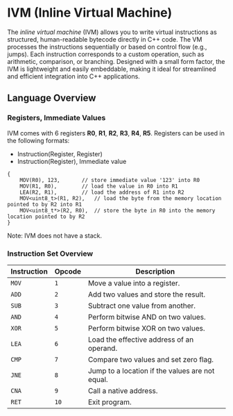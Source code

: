 IVM (Inline Virtual Machine)
====

The *inline virtual machine* (IVM) allows you to write virtual instructions as structured, human-readable bytecode directly in C++ code. The VM processes the instructions sequentially or based on control flow (e.g., jumps). Each instruction corresponds to a custom operation, such as arithmetic, comparison, or branching.  Designed with a small form factor, the IVM is lightweight and easily embeddable, making it ideal for streamlined and efficient integration into C++ applications.


Language Overview
-----------------

### Registers, Immediate Values

IVM comes with 6 registers **R0**, **R1**, **R2**, **R3**, **R4**, **R5**. Registers can be used in the following formats:

* Instruction(Register, Register)
* Instruction(Register), Immediate value
```
{
	MOV(R0), 123,     	// store immediate value '123' into R0
	MOV(R1, R0),     	// load the value in R0 into R1
	LEA(R2, R1),		// load the address of R1 into R2
	MOV<uint8_t>(R1, R2),	// load the byte from the memory location pointed to by R2 into R1
	MOV<uint8_t*>(R2, R0),	// store the byte in R0 into the memory location pointed to by R2
}
```
Note: IVM does not have a stack.

### Instruction Set Overview

| **Instruction** | **Opcode** | **Description**                                       |
|------------------|------------|------------------------------------------------------|
| `MOV`           | `1`        | Move a value into a register.						   |
| `ADD`           | `2`        | Add two values and store the result.                  |
| `SUB`           | `3`        | Subtract one value from another.                      |
| `AND`           | `4`        | Perform bitwise AND on two values.                    |
| `XOR`           | `5`        | Perform bitwise XOR on two values.                    |
| `LEA`           | `6`        | Load the effective address of an operand.             |
| `CMP`           | `7`        | Compare two values and set zero flag.                 |
| `JNE`           | `8`        | Jump to a location if the values are not equal.       |
| `CNA`           | `9`        | Call a native address.      						   |
| `RET`           | `10`       | Exit program.			     						   |